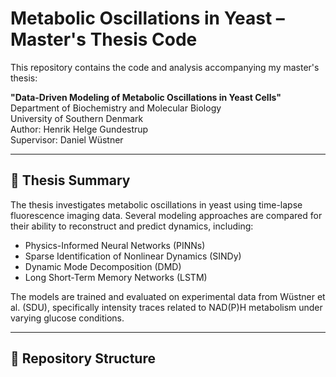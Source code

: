 # Metabolic Oscillations in Yeast – Master's Thesis Code

This repository contains the code and analysis accompanying my master's thesis:

**"Data-Driven Modeling of Metabolic Oscillations in Yeast Cells"**  
Department of Biochemistry and Molecular Biology  
University of Southern Denmark  
Author: Henrik Helge Gundestrup  
Supervisor: Daniel Wüstner  


---

## 📘 Thesis Summary

The thesis investigates metabolic oscillations in yeast using time-lapse fluorescence imaging data. Several modeling approaches are compared for their ability to reconstruct and predict dynamics, including:

- Physics-Informed Neural Networks (PINNs)
- Sparse Identification of Nonlinear Dynamics (SINDy)
- Dynamic Mode Decomposition (DMD)
- Long Short-Term Memory Networks (LSTM)

The models are trained and evaluated on experimental data from Wüstner et al. (SDU), specifically intensity traces related to NAD(P)H metabolism under varying glucose conditions.

---

## 📁 Repository Structure

